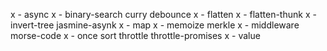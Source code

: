 x - async
x - binary-search
curry
debounce
x - flatten
x - flatten-thunk
x - invert-tree
jasmine-asynk
x - map
x - memoize
merkle
x - middleware
morse-code
x - once
sort
throttle
throttle-promises
x - value
